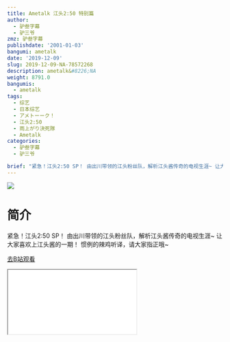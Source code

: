 ```yaml
---
title: Ametalk 江头2:50 特别篇
author:
  - 驴叁字幕
  - 驴三爷
zmz: 驴叁字幕
publishdate: '2001-01-03'
bangumi: ametalk
date: '2019-12-09'
slug: 2019-12-09-NA-78572268
description: ametalk&#8226;NA
weight: 8791.0
bangumis:
  - ametalk
tags:
  - 综艺
  - 日本综艺
  - アメトーーク！
  - 江头2:50
  - 雨上がり決死隊
  - Ametalk
categories:
  - 驴叁字幕
  - 驴三爷

brief: "紧急！江头2:50 SP！ 由出川带领的江头粉丝队，解析江头酱传奇的电视生涯~ 让大家喜欢上江头酱的一期！ 惯例的辣鸡听译，请大家指正哦~"
---
```

![](https://raw.githubusercontent.com/tcgriffith/owaraisite/master/static/tmpimg/6da13168a10beb531251b354868705214e9dcf9a.jpg.480.jpg)
# 简介  
紧急！江头2:50 SP！
由出川带领的江头粉丝队，解析江头酱传奇的电视生涯~
让大家喜欢上江头酱的一期！
惯例的辣鸡听译，请大家指正哦~  

[去B站观看](https://www.bilibili.com/video/av78572268/)
<div class ="resp-container"><iframe class="testiframe" src="//player.bilibili.com/player.html?aid=78572268"", scrolling="no", allowfullscreen="true" > </iframe></div> 
